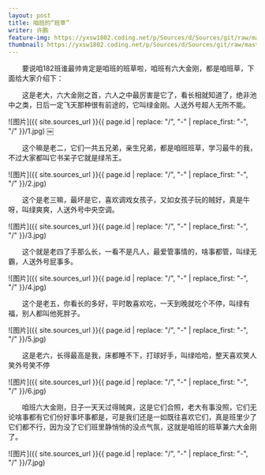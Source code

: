 ```yaml
---
layout: post
title: 咱班的“班草”
writer: 许鹏
feature-img: https://yxsw1802.coding.net/p/Sources/d/Sources/git/raw/master/2019-04-13-ban-cao-xp/1.jpg
thumbnail: https://yxsw1802.coding.net/p/Sources/d/Sources/git/raw/master/2019-04-13-ban-cao-xp/1.jpg
---
```

&emsp;&emsp;要说咱182班谁最帅肯定是咱班的班草啦，咱班有六大金刚，都是咱班草，下面给大家介绍下：

&emsp;&emsp;这是老大，六大金刚之首，六人之中最厉害是它了，看长相就知道了，绝非池中之类，日后一定飞天那种很有前途的，它叫绿金刚。人送外号超人无所不能。

![图片]({{ site.sources_url }}{{ page.id | replace: "/", "-" | replace_first: "-", "/" }}/1.jpg)
￼

&emsp;&emsp;这个嘛是老二，它们一共五兄弟，亲生兄弟，都是咱班班草，学习最牛的我，不过大家都叫它书呆子它就是绿吊王。

![图片]({{ site.sources_url }}{{ page.id | replace: "/", "-" | replace_first: "-", "/" }}/2.jpg)

&emsp;&emsp;这个是老三嘛，最坏是它，喜欢调戏女孩子，又如女孩子玩的贼好，真是牛呀，叫绿爽爽，人送外号中央空调。

![图片]({{ site.sources_url }}{{ page.id | replace: "/", "-" | replace_first: "-", "/" }}/3.jpg)

&emsp;&emsp;这个就是老四了手那么长，一看不是凡人，最爱管事情的，啥事都管，叫绿无霸，人送外号屁事多。

![图片]({{ site.sources_url }}{{ page.id | replace: "/", "-" | replace_first: "-", "/" }}/4.jpg)

&emsp;&emsp;这个是老五，你看长的多好，平时敢喜欢吃，一天到晚就吃个不停，叫绿有福，别人都叫他死胖子。

![图片]({{ site.sources_url }}{{ page.id | replace: "/", "-" | replace_first: "-", "/" }}/5.jpg)

&emsp;&emsp;这是老六，长得最高是我，床都睡不下，打球好手，叫绿哈哈，整天喜欢笑人笑外号笑不停

![图片]({{ site.sources_url }}{{ page.id | replace: "/", "-" | replace_first: "-", "/" }}/6.jpg)

&emsp;&emsp;咱班六大金刚，日子一天天过得贼爽，这是它们合照，老大有事没照，它们无论啥事都有它们份好事坏事都是，可是我们还是一如既往喜欢它们，真是班里少了它们都不行，因为没了它们班里静悄悄的没点气氛，这就是咱班的班草兼六大金刚了。

![图片]({{ site.sources_url }}{{ page.id | replace: "/", "-" | replace_first: "-", "/" }}/7.jpg)
